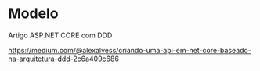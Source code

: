 # Modelo
Artigo ASP.NET CORE com DDD

https://medium.com/@alexalvess/criando-uma-api-em-net-core-baseado-na-arquitetura-ddd-2c6a409c686
